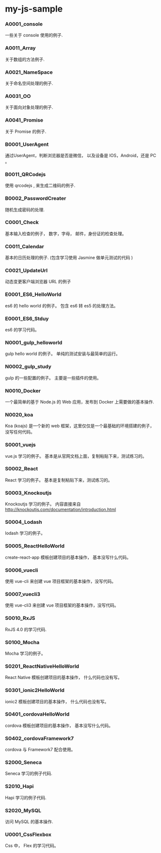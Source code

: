 # my-js-sample


### A0001_console
一些关于 console 使用的例子.


### A0011_Array
关于数组的方法例子.


### A0021_NameSpace
关于命名空间处理的例子.


### A0031_OO
关于面向对象处理的例子.


### A0041_Promise
关于 Promise 的例子.




### B0001_UserAgent
通过UserAgent，判断浏览器是否是微信， 以及设备是 IOS，Android，还是 PC 。


### B0011_QRCodejs
使用 qrcodejs , 来生成二维码的例子.


### B0002_PasswordCreater
随机生成密码的处理.


### C0001_Check
基本输入检查的例子，  数字，字母， 邮件，身份证的检查处理。



### C0011_Calendar
基本的日历处理的例子. (包含学习使用 Jasmine 做单元测试的代码 )


### C0021_UpdateUrl
动态变更客户端浏览器 URL 的例子


### E0001_ES6_HelloWorld
es6 的 hello world 的例子。  包含 es6 转 es5 的处理方法。


### E0001_ES6_Stduy
es6 的学习代码。


### N0001_gulp_helloworld
gulp hello world 的例子。 单纯的测试安装与最简单的运行。


### N0002_gulp_study
gulp 的一些配置的例子。 主要是一些插件的使用。


### N0010_Docker
一个最简单的基于 Node.js 的 Web 应用，发布到 Docker 上需要做的基本操作.

### N0020_koa
Koa (koajs) 是一个新的 web 框架，这里仅仅是一个最基础的环境搭建的例子，没写任何代码。


### S0001_vuejs
vue.js 学习的例子。 基本是从官网文档上面，复制粘贴下来，测试练习的。


### S0002_React
React 学习的例子。 基本是复制粘贴下来，测试练习的。


### S0003_Knockoutjs
Knockoutjs 学习的例子。 内容直接来自 http://knockoutjs.com/documentation/introduction.html


### S0004_Lodash
lodash 学习的例子。


### S0005_ReactHelloWorld
create-react-app 模板创建项目的基本操作， 基本没写什么代码。

### S0006_vuecli
使用 vue-cli 来创建 vue 项目框架的基本操作，没写代码。

### S0007_vuecli3
使用 vue-cli3 来创建 vue 项目框架的基本操作，没写代码。


### S0010_RxJS
RxJS 4.0 的学习代码.


### S0100_Mocha
Mocha 学习的例子。


### S0201_ReactNativeHelloWorld
React Native 模板创建项目的基本操作， 什么代码也没有写。


### S0301_ionic2HelloWorld
ionic2 模板创建项目的基本操作， 什么代码也没有写。

### S0401_cordovaHelloWorld
cordova 模板创建项目的基本操作， 基本没写什么代码。

### S0402_cordovaFramework7
cordova 与 Framework7 配合使用。


### S2000_Seneca
Seneca 学习的例子代码.


### S2010_Hapi
Hapi 学习的例子代码.


### S2020_MySQL
访问 MySQL 的基本操作.


### U0001_CssFlexbox
Css 中， Flex 的学习代码。



